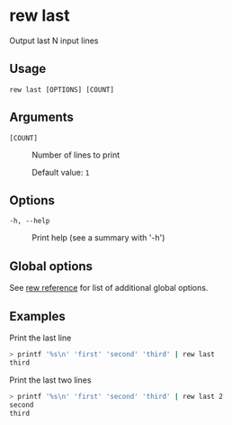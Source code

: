 # rew last

Output last N input lines

## Usage

```
rew last [OPTIONS] [COUNT]
```

## Arguments

<dl>
<dt><code>[COUNT]</code></dt>
<dd>

Number of lines to print

Default value: `1`
</dd>
</dl>

## Options

<dl>

<dt><code>-h, --help</code></dt>
<dd>

Print help (see a summary with '-h')
</dd>
</dl>

## Global options

See [rew reference](rew.md#global-options) for list of additional global options.

## Examples

Print the last line

```sh
> printf '%s\n' 'first' 'second' 'third' | rew last
third
```

Print the last two lines

```sh
> printf '%s\n' 'first' 'second' 'third' | rew last 2
second
third
```
